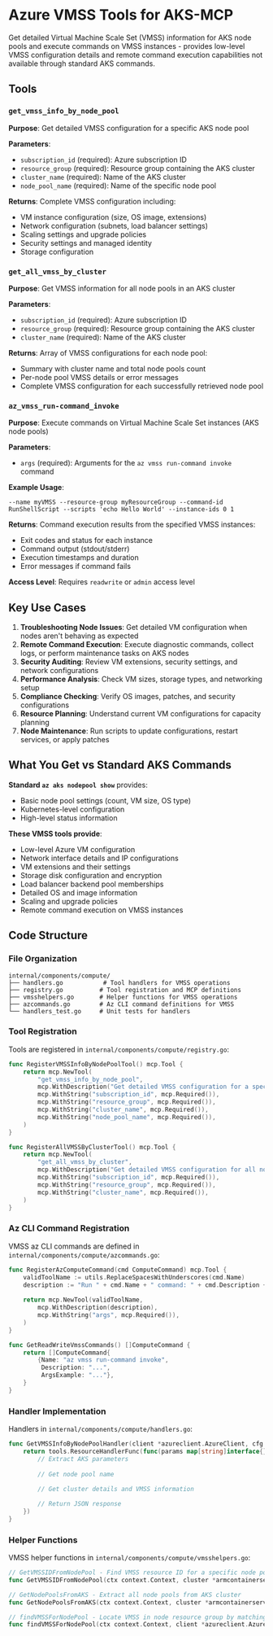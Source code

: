 # Azure VMSS Tools for AKS-MCP

Get detailed Virtual Machine Scale Set (VMSS) information for AKS node pools and execute commands on VMSS instances - provides low-level VMSS configuration details and remote command execution capabilities not available through standard AKS commands.

## Tools

### `get_vmss_info_by_node_pool`

**Purpose**: Get detailed VMSS configuration for a specific AKS node pool

**Parameters**:
- `subscription_id` (required): Azure subscription ID
- `resource_group` (required): Resource group containing the AKS cluster
- `cluster_name` (required): Name of the AKS cluster
- `node_pool_name` (required): Name of the specific node pool

**Returns**: Complete VMSS configuration including:
- VM instance configuration (size, OS image, extensions)
- Network configuration (subnets, load balancer settings)
- Scaling settings and upgrade policies
- Security settings and managed identity
- Storage configuration

### `get_all_vmss_by_cluster`

**Purpose**: Get VMSS information for all node pools in an AKS cluster

**Parameters**:
- `subscription_id` (required): Azure subscription ID
- `resource_group` (required): Resource group containing the AKS cluster
- `cluster_name` (required): Name of the AKS cluster

**Returns**: Array of VMSS configurations for each node pool:
- Summary with cluster name and total node pools count
- Per-node pool VMSS details or error messages
- Complete VMSS configuration for each successfully retrieved node pool

### `az_vmss_run-command_invoke`

**Purpose**: Execute commands on Virtual Machine Scale Set instances (AKS node pools)

**Parameters**:
- `args` (required): Arguments for the `az vmss run-command invoke` command

**Example Usage**:
```
--name myVMSS --resource-group myResourceGroup --command-id RunShellScript --scripts 'echo Hello World' --instance-ids 0 1
```

**Returns**: Command execution results from the specified VMSS instances:
- Exit codes and status for each instance
- Command output (stdout/stderr)
- Execution timestamps and duration
- Error messages if command fails

**Access Level**: Requires `readwrite` or `admin` access level

## Key Use Cases

1. **Troubleshooting Node Issues**: Get detailed VM configuration when nodes aren't behaving as expected
2. **Remote Command Execution**: Execute diagnostic commands, collect logs, or perform maintenance tasks on AKS nodes
3. **Security Auditing**: Review VM extensions, security settings, and network configurations
4. **Performance Analysis**: Check VM sizes, storage types, and networking setup
5. **Compliance Checking**: Verify OS images, patches, and security configurations
6. **Resource Planning**: Understand current VM configurations for capacity planning
7. **Node Maintenance**: Run scripts to update configurations, restart services, or apply patches

## What You Get vs Standard AKS Commands

**Standard `az aks nodepool show`** provides:
- Basic node pool settings (count, VM size, OS type)
- Kubernetes-level configuration
- High-level status information

**These VMSS tools provide**:
- Low-level Azure VM configuration
- Network interface details and IP configurations
- VM extensions and their settings
- Storage disk configuration and encryption
- Load balancer backend pool memberships
- Detailed OS and image information
- Scaling and upgrade policies
- Remote command execution on VMSS instances

## Code Structure

### File Organization
```
internal/components/compute/
├── handlers.go           # Tool handlers for VMSS operations
├── registry.go          # Tool registration and MCP definitions  
├── vmsshelpers.go       # Helper functions for VMSS operations
├── azcommands.go        # Az CLI command definitions for VMSS
└── handlers_test.go     # Unit tests for handlers
```

### Tool Registration
Tools are registered in `internal/components/compute/registry.go`:
```go
func RegisterVMSSInfoByNodePoolTool() mcp.Tool {
    return mcp.NewTool(
        "get_vmss_info_by_node_pool",
        mcp.WithDescription("Get detailed VMSS configuration for a specific node pool"),
        mcp.WithString("subscription_id", mcp.Required()),
        mcp.WithString("resource_group", mcp.Required()),
        mcp.WithString("cluster_name", mcp.Required()),
        mcp.WithString("node_pool_name", mcp.Required()),
    )
}

func RegisterAllVMSSByClusterTool() mcp.Tool {
    return mcp.NewTool(
        "get_all_vmss_by_cluster",
        mcp.WithDescription("Get detailed VMSS configuration for all node pools"),
        mcp.WithString("subscription_id", mcp.Required()),
        mcp.WithString("resource_group", mcp.Required()),
        mcp.WithString("cluster_name", mcp.Required()),
    )
}
```

### Az CLI Command Registration
VMSS az CLI commands are defined in `internal/components/compute/azcommands.go`:
```go
func RegisterAzComputeCommand(cmd ComputeCommand) mcp.Tool {
    validToolName := utils.ReplaceSpacesWithUnderscores(cmd.Name)
    description := "Run " + cmd.Name + " command: " + cmd.Description + "."
    
    return mcp.NewTool(validToolName,
        mcp.WithDescription(description),
        mcp.WithString("args", mcp.Required()),
    )
}

func GetReadWriteVmssCommands() []ComputeCommand {
    return []ComputeCommand{
        {Name: "az vmss run-command invoke", 
         Description: "...", 
         ArgsExample: "..."},
    }
}
```

### Handler Implementation
Handlers in `internal/components/compute/handlers.go`:
```go
func GetVMSSInfoByNodePoolHandler(client *azureclient.AzureClient, cfg *config.ConfigData) tools.ResourceHandler {
    return tools.ResourceHandlerFunc(func(params map[string]interface{}, _ *config.ConfigData) (string, error) {
        // Extract AKS parameters
        
        // Get node pool name
        
        // Get cluster details and VMSS information

        // Return JSON response
    })
}
```

### Helper Functions
VMSS helper functions in `internal/components/compute/vmsshelpers.go`:
```go
// GetVMSSIDFromNodePool - Find VMSS resource ID for a specific node pool
func GetVMSSIDFromNodePool(ctx context.Context, cluster *armcontainerservice.ManagedCluster, nodePoolName string, client *azureclient.AzureClient) (string, error)

// GetNodePoolsFromAKS - Extract all node pools from AKS cluster
func GetNodePoolsFromAKS(ctx context.Context, cluster *armcontainerservice.ManagedCluster, client *azureclient.AzureClient) ([]*armcontainerservice.ManagedClusterAgentPoolProfile, error)

// findVMSSForNodePool - Locate VMSS in node resource group by matching naming patterns
func findVMSSForNodePool(ctx context.Context, client *azureclient.AzureClient, subscriptionID, nodeResourceGroup, nodePoolName string) (string, error)
```
